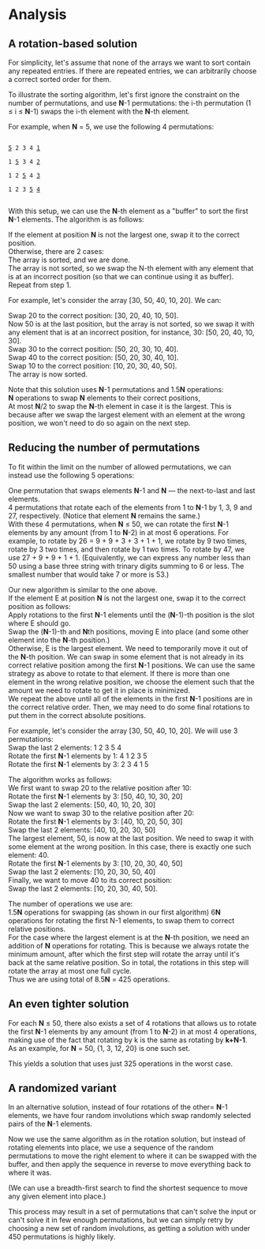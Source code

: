 # Analysis

## A rotation-based solution

For simplicity, let's assume that none of the arrays we want to sort contain any repeated entries. If there are repeated entries, we can arbitrarily choose a correct sorted order for them.

To illustrate the sorting algorithm, let's first ignore the constraint on the number of permutations, and use **N**-1 permutations: the i-th permutation (1 ≤ i ≤ **N**-1) swaps the i-th element with the **N**-th element.

For example, when **N** = 5, we use the following 4 permutations:

<code>
<u>5</u> 2 3 4 <u>1</u><br>
1 <u>5</u> 3 4 <u>2</u><br>
1 2 <u>5</u> 4 <u>3</u><br>
1 2 3 <u>5</u> <u>4</u><br>
</code>

With this setup, we can use the **N**-th element as a "buffer" to sort the first **N**-1 elements. The algorithm is as follows:

If the element at position **N** is not the largest one, swap it to the correct position.<br>
Otherwise, there are 2 cases:<br>
The array is sorted, and we are done.<br>
The array is not sorted, so we swap the N-th element with any element that is at an incorrect position (so that we can continue using it as buffer).<br>
Repeat from step 1.

For example, let's consider the array [30, 50, 40, 10, 20]. We can:

Swap 20 to the correct position: [30, 20, 40, 10, 50].<br>
Now 50 is at the last position, but the array is not sorted, so we swap it with any element that is at an incorrect position, for instance, 30: [50, 20, 40, 10, 30].<br>
Swap 30 to the correct position: [50, 20, 30, 10, 40].<br>
Swap 40 to the correct position: [50, 20, 30, 40, 10].<br>
Swap 10 to the correct position: [10, 20, 30, 40, 50].<br>
The array is now sorted.<br>

Note that this solution uses **N**-1 permutations and 1.5**N** operations:<br>
**N** operations to swap **N** elements to their correct positions,<br>
At most **N**/2 to swap the **N**-th element in case it is the largest. This is because after we swap the largest element with an element at the wrong position, we won't need to do so again on the next step.

## Reducing the number of permutations

To fit within the limit on the number of allowed permutations, we can instead use the following 5 operations:

One permutation that swaps elements **N**-1 and **N** — the next-to-last and last elements.<br>
4 permutations that rotate each of the elements from 1 to **N**-1 by 1, 3, 9 and 27, respectively. (Notice that element **N** remains the same.)<br>
With these 4 permutations, when **N** ≤ 50, we can rotate the first **N**-1 elements by any amount (from 1 to **N**-2) in at most 6 operations. For example, to rotate by 26 = 9 + 9 + 3 + 3 + 1 + 1, we rotate by 9 two times, rotate by 3 two times, and then rotate by 1 two times. To rotate by 47, we use 27 + 9 + 9 + 1 + 1. (Equivalently, we can express any number less than 50 using a base three string with trinary digits summing to 6 or less. The smallest number that would take 7 or more is 53.)

Our new algorithm is similar to the one above.<br>
If the element E at position **N** is not the largest one, swap it to the correct position as follows:<br>
Apply rotations to the first **N**-1 elements until the (**N**-1)-th position is the slot where E should go.<br>
Swap the (**N**-1)-th and **N**th positions, moving E into place (and some other element into the **N**-th position.)<br>
Otherwise, E is the largest element. We need to temporarily move it out of the **N**-th position. We can swap in some element that is not already in its correct relative position among the first **N**-1 positions. We can use the same strategy as above to rotate to that element. If there is more than one element in the wrong relative position, we choose the element such that the amount we need to rotate to get it in place is minimized.<br>
We repeat the above until all of the elements in the first **N**-1 positions are in the correct relative order. Then, we may need to do some final rotations to put them in the correct absolute positions.

For example, let's consider the array [30, 50, 40, 10, 20]. We will use 3 permutations:<br>
Swap the last 2 elements: 1 2 3 5 4<br>
Rotate the first **N**-1 elements by 1: 4 1 2 3 5<br>
Rotate the first **N**-1 elements by 3: 2 3 4 1 5<br>

The algorithm works as follows:<br>
We first want to swap 20 to the relative position after 10:<br>
Rotate the first **N**-1 elements by 3: [50, 40, 10, 30, 20]<br>
Swap the last 2 elements: [50, 40, 10, 20, 30]<br>
Now we want to swap 30 to the relative position after 20:<br>
Rotate the first **N**-1 elements by 3: [40, 10, 20, 50, 30]<br>
Swap the last 2 elements: [40, 10, 20, 30, 50]<br>
The largest element, 50, is now at the last position. We need to swap it with some element at the wrong position. In this case, there is exactly one such element: 40.<br>
Rotate the first **N**-1 elements by 3: [10, 20, 30, 40, 50]<br>
Swap the last 2 elements: [10, 20, 30, 50, 40]<br>
Finally, we want to move 40 to its correct position:<br>
Swap the last 2 elements: [10, 20, 30, 40, 50].<br>

The number of operations we use are:<br>
1.5**N** operations for swapping (as shown in our first algorithm)
6**N** operations for rotating the first N-1 elements, to swap them to correct relative positions.<br>
For the case where the largest element is at the **N**-th position, we need an addition of **N** operations for rotating. This is because we always rotate the minimum amount, after which the first step will rotate the array until it's back at the same relative position. So in total, the rotations in this step will rotate the array at most one full cycle.<br>
Thus we are using total of 8.5**N** = 425 operations.

## An even tighter solution

For each **N** ≤ 50, there also exists a set of 4 rotations that allows us to rotate the first **N**-1 elements by any amount (from 1 to **N**-2) in at most 4 operations, making use of the fact that rotating by k is the same as rotating by **k+N-1**. As an example, for **N** = 50, {1, 3, 12, 20} is one such set.

This yields a solution that uses just 325 operations in the worst case.

## A randomized variant

In an alternative solution, instead of four rotations of the other= **N**-1 elements, we have four random involutions which swap randomly selected pairs of the **N**-1 elements.

Now we use the same algorithm as in the rotation solution, but instead of rotating elements into place, we use a sequence of the random permutations to move the right element to where it can be swapped with the buffer, and then apply the sequence in reverse to move everything back to where it was.

(We can use a breadth-first search to find the shortest sequence to move any given element into place.)

This process may result in a set of permutations that can't solve the input or can't solve it in few enough permutations, but we can simply retry by choosing a new set of random involutions, as getting a solution with under 450 permutations is highly likely.
